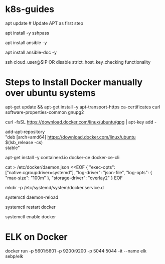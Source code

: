 # k8s-guides
apt update # Update APT as first step

apt install -y sshpass

apt install ansible -y

apt install ansible-doc -y

ssh cloud_user@$IP OR disable strict_host_key_checking functionality 


# Steps to Install Docker manually over ubuntu systems

apt-get update && apt-get install -y apt-transport-https ca-certificates curl software-properties-common gnupg2

curl -fsSL https://download.docker.com/linux/ubuntu/gpg | apt-key add -

add-apt-repository \
  "deb [arch=amd64] https://download.docker.com/linux/ubuntu \
  $(lsb_release -cs) \
  stable"
  
apt-get install -y containerd.io docker-ce docker-ce-cli

cat > /etc/docker/daemon.json <<EOF
{
  "exec-opts": ["native.cgroupdriver=systemd"],
  "log-driver": "json-file",
  "log-opts": {
    "max-size": "100m"
  },
  "storage-driver": "overlay2"
}
EOF

mkdir -p /etc/systemd/system/docker.service.d

systemctl daemon-reload

systemctl restart docker

systemctl enable docker

# ELK on Docker 

docker run -p 5601:5601 -p 9200:9200 -p 5044:5044 -it --name elk sebp/elk

